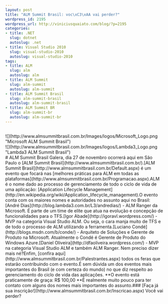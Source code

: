 ```yaml
--- 
layout: post
title: "ALM Summit Brasil: voc\xC3\xAA vai perder?"
wordpress_id: 2195
wordpress_url: http://viniciusquaiato.com/blog/?p=2195
categories: 
- title: .NET
  slug: dotnet
  autoslug: .net
- title: Visual Studio 2010
  slug: visual-studio-2010
  autoslug: visual-studio-2010
tags: 
- title: ALM
  slug: alm
  autoslug: alm
- title: ALM Summit
  slug: alm-summit
  autoslug: alm-summit
- title: ALM Summit Brasil
  slug: alm-summit-brasil
  autoslug: alm-summit-brasil
- title: ALM Summit BR
  slug: alm-summit-br
  autoslug: alm-summit-br
---
```

<div style="padding-top:15px;">![](http://www.almsummitbrasil.com.br/Images/logos/Microsoft_Logo.png "Microsoft ALM Summit Brasil")</div>![](http://www.almsummitbrasil.com.br/Images/logos/Lambda3_Logo.png "Lambda3 ALM Summit Brasil")<div style="clear:both;"></div># ALM Summit Brasil
Galera, dia 27 de novembro ocorrerá aqui em São Paulo o [ALM Summit Brasil](http://www.almsummitbrasil.com.br/).[ALM Summit Brasil](http://www.almsummitbrasil.com.br/Default.aspx) é um evento que focará nas [melhores práticas para ALM em todas as plataformas](http://www.almsummitbrasil.com.br/Programacao.aspx).ALM é o nome dado ao processo de gerenciamento de todo o ciclo de vida de uma aplicação: [Application Lifecycle Management](http://en.wikipedia.org/wiki/Application_lifecycle_management).O evento conta com os maiores nomes e autoridades no assunto aqui no Brasil:[André Dias](http://blog.lambda3.com.br/L3/andredias/) - ALM Ranger da Microsoft. É parte de um time de elite que atua na evolução e concepção de funcionalidades para o TFS.[Igor Abade](http://igoravl.wordpress.com/) - MVP na categoria Visual Studio ALM. Ou seja, o cara manja muito de TFS e de todo o processo de ALM utilizando a ferramenta.[Luciano Condé](http://blogs.msdn.com/b/conde/) - Arquiteto de Soluções e Gerente de Produto na Microsoft. Atualmente o Condé é Gerente de Produto do Windows Azure.[Daniel Oliveira](http://dfaoliveira.wordpress.com/) - MVP na categoria Visual Studio ALM e também ALM Ranger. Nem preciso dizer mais né?Enfim, [confira aqui](http://www.almsummitbrasil.com.br/Palestrantes.aspx) todos os feras que estarão contribuindo com o evento.É sem dúvida um dos eventos mais importantes do Brasil (e com certeza do mundo) no que diz respeito ao gerenciamento do ciclo de vida das aplicações. **O evento está praticamente de graça: R$ 100,00 **É realmente muito pouco para ter contato com alguns dos nomes mais importantes do assunto.### [Faça já sua inscrição!](http://www.almsummitbrasil.com.br/Inscricao.aspx)
Você vai perder? 
